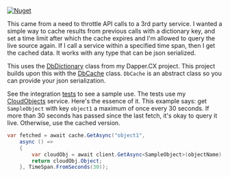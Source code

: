 [![Nuget](https://img.shields.io/nuget/v/AO.DbCache)](https://www.nuget.org/packages/AO.DbCache/)

This came from a need to throttle API calls to a 3rd party service. I wanted a simple way to cache results from previous calls with a dictionary key, and set a time limit after which the cache expires and I'm allowed to query the live source again. If I call a service within a specified time span, then I get the cached data. It works with any type that can be json serialized.

This uses the [DbDictionary](https://github.com/adamfoneil/Dapper.CX/blob/master/Dapper.CX.Base/Abstract/DbDictionary.cs) class from my Dapper.CX project. This project builds upon this with the [DbCache](https://github.com/adamfoneil/DbCache/blob/master/DbCache/DbCache.cs) class. `DbCache` is an abstract class so you can provide your json serialization.

See the integration [tests](https://github.com/adamfoneil/DbCache/blob/master/Testing/CacheTests.cs) to see a sample use. The tests use my [CloudObjects](https://cloudobjects.azurewebsites.net/) service. Here's the essence of it. This example says: get `SampleObject` with key `object1` a maximum of once every 30 seconds. If more than 30 seconds has passed since the last fetch, it's okay to query it live. Otherwise, use the cached version.

```csharp
var fetched = await cache.GetAsync("object1",
    async () =>
    {
        var cloudObj = await client.GetAsync<SampleObject>(objectName);
        return cloudObj.Object;
    }, TimeSpan.FromSeconds(30));
```
